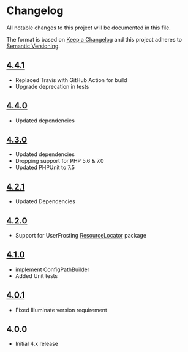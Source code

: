 # Changelog

All notable changes to this project will be documented in this file.

The format is based on [Keep a Changelog](http://keepachangelog.com/en/1.0.0/) and this project adheres to [Semantic Versioning](http://semver.org/spec/v2.0.0.html).

## [4.4.1]
- Replaced Travis with GitHub Action for build
- Upgrade deprecation in tests

## [4.4.0]
- Updated dependencies

## [4.3.0]
- Updated dependencies
- Dropping support for PHP 5.6 & 7.0
- Updated PHPUnit to 7.5

## [4.2.1]
- Updated Dependencies

## [4.2.0]
 - Support for UserFrosting [ResourceLocator](https://github.com/userfrosting/UniformResourceLocator) package

## [4.1.0]
 - implement ConfigPathBuilder
 - Added Unit tests

## [4.0.1]
 - Fixed Illuminate version requirement

## 4.0.0
 - Initial 4.x release

[4.4.1]: https://github.com/userfrosting/config/compare/4.4.0...4.4.1
[4.4.0]: https://github.com/userfrosting/config/compare/4.3.0...4.4.0
[4.3.0]: https://github.com/userfrosting/config/compare/4.2.1...4.3.0
[4.2.1]: https://github.com/userfrosting/config/compare/4.2.0...4.2.1
[4.2.0]: https://github.com/userfrosting/config/compare/4.1.0...4.2.0
[4.1.0]: https://github.com/userfrosting/config/compare/4.0.1...4.1.0
[4.0.1]: https://github.com/userfrosting/config/compare/4.0.0...4.0.1
